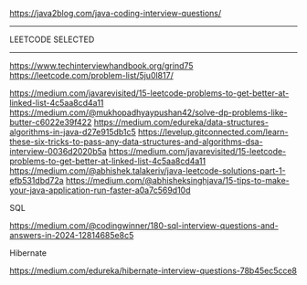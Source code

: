 https://java2blog.com/java-coding-interview-questions/


****************************************************
LEETCODE SELECTED 
***************************************************
https://www.techinterviewhandbook.org/grind75
https://leetcode.com/problem-list/5ju0l817/


https://medium.com/javarevisited/15-leetcode-problems-to-get-better-at-linked-list-4c5aa8cd4a11
https://medium.com/@mukhopadhyaypushan42/solve-dp-problems-like-butter-c6022e39f422
https://medium.com/edureka/data-structures-algorithms-in-java-d27e915db1c5
https://levelup.gitconnected.com/learn-these-six-tricks-to-pass-any-data-structures-and-algorithms-dsa-interview-0036d2020b5a
https://medium.com/javarevisited/15-leetcode-problems-to-get-better-at-linked-list-4c5aa8cd4a11
https://medium.com/@abhishek.talakeriv/java-leetcode-solutions-part-1-efb531dbd72a
https://medium.com/@abhisheksinghjava/15-tips-to-make-your-java-application-run-faster-a0a7c569d10d




SQL 


https://medium.com/@codingwinner/180-sql-interview-questions-and-answers-in-2024-12814685e8c5



Hibernate 


https://medium.com/edureka/hibernate-interview-questions-78b45ec5cce8
